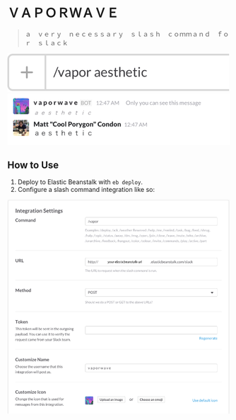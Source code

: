 # ＶＡＰＯＲＷＡＶＥ

> ａ　ｖｅｒｙ　ｎｅｃｅｓｓａｒｙ　ｓｌａｓｈ　ｃｏｍｍａｎｄ　ｆｏｒ　ｓｌａｃｋ

![example1](assets/example1.png)
![example2](assets/example2.png)

## How to Use

1. Deploy to Elastic Beanstalk with `eb deploy`.
2. Configure a slash command integration like so:

![example4](assets/example4.png)

